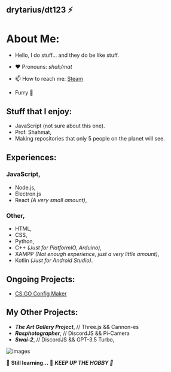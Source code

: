 ## drytarius/dt123 ⚡

# About Me:
- Hello, I do stuff... and they do be like stuff.

- ❤️ Pronouns: *shah/mat*
- 📫 How to reach me: [Steam](https://steamcommunity.com/id/swai_js)
- Furry 🐾

## Stuff that I enjoy:
- JavaScript (not sure about this one).
- Prof. Shahmat,
- Making repositories that only 5 people on the planet will see.

## Experiences:
### JavaScript,
- Node.js,
- Electron.js
- React *(A very small amount)*,

### Other,
- HTML,
- CSS,
- Python,
- C++ *(Just for PlatformIO, Arduino)*,
- XAMPP *(Not enough experience, just a very little amount)*,
- Kotlin *(Just for Android Studio)*.

## Ongoing Projects:
- [CS:GO Config Maker](https://github.com/drytarius/drytarius.github.io)

## My Other Projects:
- ***The Art Gallery Project***, // Three.js && Cannon-es
- ***Rasphotographer***, // DiscordJS && Pi-Camera
- ***Swai-2***, // DiscordJS && GPT-3.5 Turbo, 

![images](https://github.com/drytarius/drytarius/assets/109593967/1ca74758-539e-49e2-bcd8-73de7d59c86b)

🌱 **Still learning...** 🌱
***KEEP UP THE HOBBY 💪***

<!--
**drytarius/drytarius** is a ✨ _special_ ✨ repository because its `README.md` (this file) appears on your GitHub profile.

Here are some ideas to get you started:

- 🔭 I’m currently working on ...
- 🌱 I’m currently learning ...
- 👯 I’m looking to collaborate on ...
- 🤔 I’m looking for help with ...
- 💬 Ask me about ...
- 📫 How to reach me: ...
- 😄 Pronouns: ...
- ⚡ Fun fact: ...
-->
